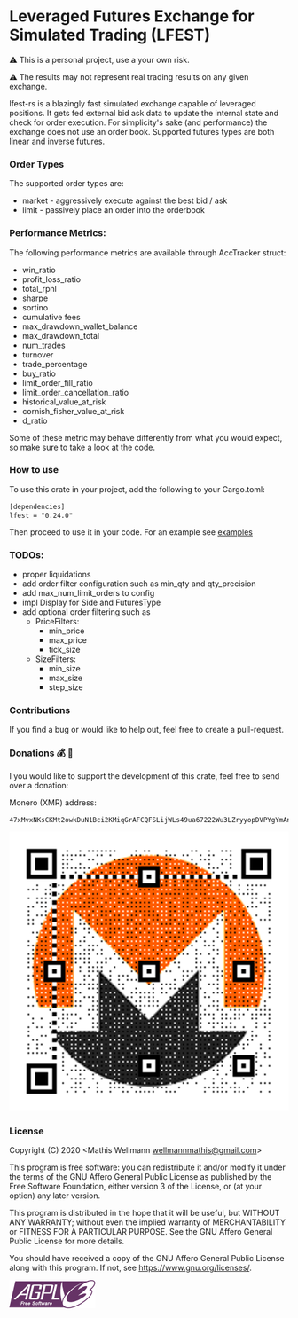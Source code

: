 # Leveraged Futures Exchange for Simulated Trading (LFEST)
:warning: This is a personal project, use a your own risk. 

:warning: The results may not represent real trading results on any given exchange. 

lfest-rs is a blazingly fast simulated exchange capable of leveraged positions.
 It gets fed external bid ask data to update the internal state
  and check for order execution. For simplicity's sake (and performance) the exchange does not use an order book.
  Supported futures types are both linear and inverse futures.

### Order Types
The supported order types are:
- market        - aggressively execute against the best bid / ask
- limit         - passively place an order into the orderbook

### Performance Metrics:
The following performance metrics are available through AccTracker struct:
- win_ratio
- profit_loss_ratio
- total_rpnl
- sharpe
- sortino
- cumulative fees
- max_drawdown_wallet_balance
- max_drawdown_total
- num_trades
- turnover
- trade_percentage
- buy_ratio
- limit_order_fill_ratio
- limit_order_cancellation_ratio
- historical_value_at_risk
- cornish_fisher_value_at_risk
- d_ratio

Some of these metric may behave differently from what you would expect, so make sure to take a look at the code.

### How to use
To use this crate in your project, add the following to your Cargo.toml:
```
[dependencies]
lfest = "0.24.0"
```

Then proceed to use it in your code.
For an example see [examples](examples/basic.rs)

### TODOs:
- proper liquidations
- add order filter configuration such as min_qty and qty_precision
- add max_num_limit_orders to config
- impl Display for Side and FuturesType
- add optional order filtering such as
  * PriceFilters:
    * min_price
    * max_price
    * tick_size
  * SizeFilters:
    * min_size
    * max_size
    * step_size

### Contributions
If you find a bug or would like to help out, feel free to create a pull-request.

### Donations :moneybag: :money_with_wings:
I you would like to support the development of this crate, feel free to send over a donation:

Monero (XMR) address:
```plain
47xMvxNKsCKMt2owkDuN1Bci2KMiqGrAFCQFSLijWLs49ua67222Wu3LZryyopDVPYgYmAnYkSZSz9ZW2buaDwdyKTWGwwb
```

![monero](img/monero_donations_qrcode.png)

### License
Copyright (C) 2020  <Mathis Wellmann wellmannmathis@gmail.com>

This program is free software: you can redistribute it and/or modify
it under the terms of the GNU Affero General Public License as published by
the Free Software Foundation, either version 3 of the License, or
(at your option) any later version.

This program is distributed in the hope that it will be useful,
but WITHOUT ANY WARRANTY; without even the implied warranty of
MERCHANTABILITY or FITNESS FOR A PARTICULAR PURPOSE.  See the
GNU Affero General Public License for more details.

You should have received a copy of the GNU Affero General Public License
along with this program.  If not, see <https://www.gnu.org/licenses/>.

![GNU AGPLv3](img/agplv3.png)
